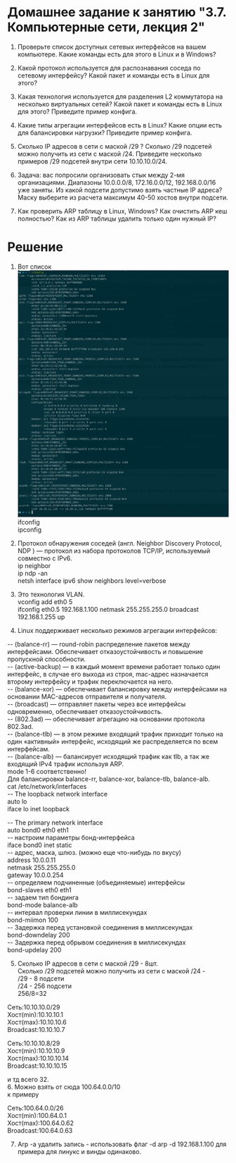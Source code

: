 # Домашнее задание к занятию "3.7. Компьютерные сети, лекция 2"


1.  Проверьте список доступных сетевых интерфейсов на вашем компьютере. Какие команды есть для этого в Linux и в Windows?  

2.  Какой протокол используется для распознавания соседа по сетевому интерфейсу? Какой пакет и команды есть в Linux для этого?  

3.  Какая технология используется для разделения L2 коммутатора на несколько виртуальных сетей? Какой пакет и команды есть в Linux для этого? Приведите пример конфига.  

4.  Какие типы агрегации интерфейсов есть в Linux? Какие опции есть для балансировки нагрузки? Приведите пример конфига.  

5.  Сколько IP адресов в сети с маской /29 ? Сколько /29 подсетей можно получить из сети с маской /24. Приведите несколько примеров /29 подсетей внутри сети 10.10.10.0/24.  

6.  Задача: вас попросили организовать стык между 2-мя организациями. Диапазоны 10.0.0.0/8, 172.16.0.0/12, 192.168.0.0/16 уже заняты. Из какой подсети допустимо взять частные IP адреса? Маску выберите из расчета максимум 40-50 хостов внутри подсети.  

7.  Как проверить ARP таблицу в Linux, Windows? Как очистить ARP кеш полностью? Как из ARP таблицы удалить только один нужный IP?  

# Решение  


1.  Вот список  
![photo](ip.png)  
ifconfig  
ipconfig   



2.  Протокол обнаружения соседей (англ. Neighbor Discovery Protocol, NDP ) — протокол из набора протоколов TCP/IP, используемый совместно с IPv6.  
ip neighbor  
ip ndp -an  
netsh interface ipv6 show neighbors level=verbose  

3.  Это технология VLAN.  
vconfig add eth0 5  
ifconfig eth0.5 192.168.1.100 netmask 255.255.255.0 broadcast 192.168.1.255 up  

4.  Linux поддерживает несколько режимов агрегации интерфейсов:

-- (balance-rr) — round-robin распределение пакетов между интерфейсами. Обеспечивает отказоустойчивость и повышение пропускной способности.  
-- (active-backup) — в каждый момент времени работает только один интерфейс, в случае его выхода из строя, mac-адрес назначается второму интерфейсу и трафик переключается на него.  
-- (balance-xor) — обеспечивает балансировку между интерфейсами на основании MAC-адресов отправителя и получателя.  
-- (broadcast) — отправляет пакеты через все интерфейсы одновременно, обеспечивает отказоустойчивость.  
-- (802.3ad) — обеспечивает агрегацию на основании протокола 802.3ad.  
-- (balance-tlb) — в этом режиме входящий трафик приходит только на один «активный» интерфейс, исходящий же распределяется по всем интерфейсам.  
-- (balance-alb) — балансирует исходящий трафик как tlb, а так же входящий IPv4 трафик используя ARP.  
mode 1-6 соответственно!  
Для балансировки balance-rr, balance-xor, balance-tlb, balance-alb.  
cat /etc/network/interfaces  
-- The loopback network interface  
auto lo  
iface lo inet loopback  

-- The primary network interface  
auto bond0 eth0 eth1  
-- настроим параметры бонд-интерфейса  
iface bond0 inet static  
-- адрес, маска, шлюз. (можно еще что-нибудь по вкусу)  
        address 10.0.0.11  
        netmask 255.255.255.0  
        gateway 10.0.0.254  
        -- определяем подчиненные (объединяемые) интерфейсы  
        bond-slaves eth0 eth1  
        -- задаем тип бондинга  
        bond-mode balance-alb  
        -- интервал проверки линии в миллисекундах  
bond-miimon 100  
        -- Задержка перед установкой соединения в миллисекундах  
bond-downdelay 200  
-- Задержка перед обрывом соединения в миллисекундах  
        bond-updelay 200  

5.  Сколько IP адресов в сети с маской /29 - 8шт.  
Сколько /29 подсетей можно получить из сети с маской /24 -  
/29 - 8 подсети  
/24 - 256 подсети  
256/8=32  

Сеть:10.10.10.0/29  
Хост(min):10.10.10.1  
Хост(max):10.10.10.6  
Broadcast:10.10.10.7  

Сеть:10.10.10.8/29  
Хост(min):10.10.10.9  
Хост(max):10.10.10.14  
Broadcast:10.10.10.15  

и тд всего 32.  
6.  Можно взять от сюда 100.64.0.0/10  
к примеру  

Сеть:100.64.0.0/26  
Хост(min):100.64.0.1  
Хост(max):100.64.0.62  
Broadcast:100.64.0.63  

7.  Arp -a
удалить запись - использовать флаг -d
arp -d 192.168.1.100 для примера
для линукс и винды одинаково.
